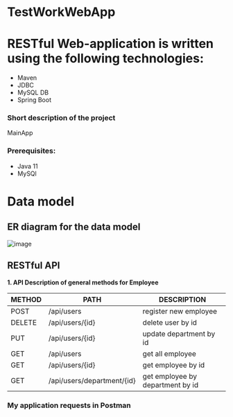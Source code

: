 # TestWorkWebApp
# RESTful Web-application is written using the following technologies: 
  - Maven 
  - JDBC 
  - MySQL DB 
  - Spring Boot
### Short description of the project
MainApp

### Prerequisites:
- Java 11
- MySQl

# Data model
## ER diagram for the data model
![image](https://user-images.githubusercontent.com/93200046/158175074-24864113-0cd6-49a2-80e3-017625fa1a9d.png)


## RESTful API

**1. API Description of general methods for Employee**

METHOD | PATH | DESCRIPTION
------------|-----|------------
POST | /api/users | register new employee
DELETE | /api/users/{id} | delete user by id
PUT | /api/users/{id} | update department by id
GET | /api/users | get all employee
GET | /api/users/{id} | get employee by id
GET | /api/users/department/{id} | get employee by department by id

### My application requests in Postman
